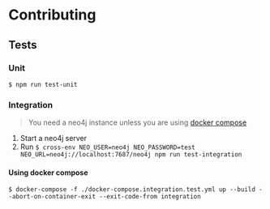 # Contributing

## Tests

### Unit
```
$ npm run test-unit
```

### Integration
> You need a neo4j instance unless you are using [docker compose](using-docker-compose)

1. Start a neo4j server
2. Run `$ cross-env NEO_USER=neo4j NEO_PASSWORD=test NEO_URL=neo4j://localhost:7687/neo4j npm run test-integration`

#### Using docker compose
```
$ docker-compose -f ./docker-compose.integration.test.yml up --build --abort-on-container-exit --exit-code-from integration
```